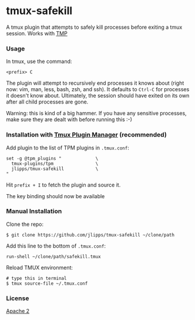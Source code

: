 tmux-safekill
=============

A tmux plugin that attempts to safely kill processes before exiting a tmux session. Works with [TMP](https://github.com/tmux-plugins/tmp)

### Usage

In tmux, use the command:

```
<prefix> C
```

The plugin will attempt to recursively end processes it knows about (right now: vim, man, less, bash, zsh, and ssh). It defaults to `Ctrl-C` for processes it doesn't know about. Ultimately, the session should have exited on its own after all child processes are gone.

Warning: this is kind of a big hammer. If you have any sensitive processes, make sure they are dealt with before running this :-)

### Installation with [Tmux Plugin Manager](https://github.com/tmux-plugins/tpm) (recommended)

Add plugin to the list of TPM plugins in `.tmux.conf`:

    set -g @tpm_plugins "             \
      tmux-plugins/tpm                \
      jlipps/tmux-safekill            \
    "

Hit `prefix + I` to fetch the plugin and source it.

The key binding should now be available

### Manual Installation

Clone the repo:

    $ git clone https://github.com/jlipps/tmux-safekill ~/clone/path

Add this line to the bottom of `.tmux.conf`:

    run-shell ~/clone/path/safekill.tmux

Reload TMUX environment:

    # type this in terminal
    $ tmux source-file ~/.tmux.conf

### License

[Apache 2](LICENSE)
